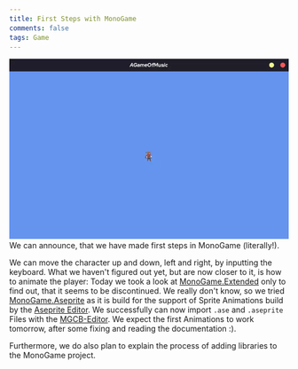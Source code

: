 ```yaml
---
title: First Steps with MonoGame
comments: false
tags: Game
---
```

![](notes/images/Pasted%20image%2020230226174657.webp)
We can announce, that we have made first steps in MonoGame (literally!).

We can move the character up and down, left and right, by inputting the keyboard.
What we haven't figured out yet, but are now closer to it, is how to animate the player:
Today we took a look at [MonoGame.Extended](https://www.monogameextended.net/) only to find out, that it seems to be discontinued. We really don't know, so we tried [MonoGame.Aseprite](https://monogameaseprite.net/) as it is build for the support of Sprite Animations build by the [Aseprite Editor](https://www.aseprite.org/).
We successfully can now import `.ase` and `.aseprite` Files with the [MGCB-Editor](notes/Getting%20MGCB%20Editor%20to%20work%20on%20Linux.md).
We expect the first Animations to work tomorrow, after some fixing and reading the documentation :).

Furthermore, we do also plan to explain the process of adding libraries to the MonoGame project.